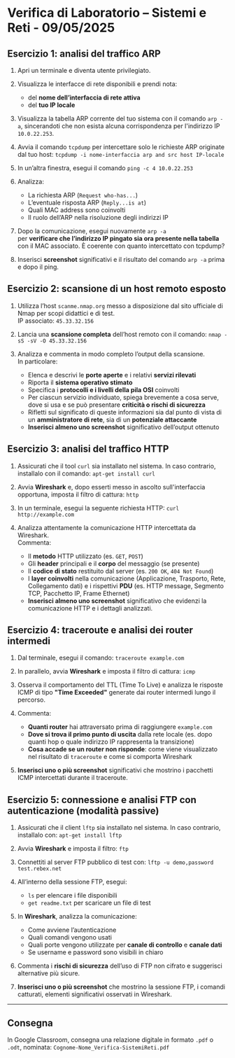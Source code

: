 # Verifica di Laboratorio – Sistemi e Reti - 09/05/2025

## Esercizio 1: analisi del traffico ARP

1. Apri un terminale e diventa utente privilegiato.

2. Visualizza le interfacce di rete disponibili e prendi nota:  
   - del **nome dell’interfaccia di rete attiva**  
   - del **tuo IP locale**

3. Visualizza la tabella ARP corrente del tuo sistema con il comando ``arp -a``, sincerandoti che non esista alcuna corrispondenza per l'indirizzo IP ``10.0.22.253``.

4. Avvia il comando ``tcpdump`` per intercettare solo le richieste ARP originate dal tuo host:
   ``tcpdump -i nome-interfaccia arp and src host IP-locale``

5. In un’altra finestra, esegui il comando ``ping -c 4 10.0.22.253``

6. Analizza:
   - La richiesta ARP (``Request who-has...``)
   - L’eventuale risposta ARP (``Reply...is at``)
   - Quali MAC address sono coinvolti
   - Il ruolo dell’ARP nella risoluzione degli indirizzi IP

7. Dopo la comunicazione, esegui nuovamente ``arp -a``  
   per **verificare che l’indirizzo IP pingato sia ora presente nella tabella** con il MAC associato. È coerente con quanto intercettato con tcpdump?

8. Inserisci **screenshot** significativi e il risultato del comando ``arp -a`` prima e dopo il ping.

## Esercizio 2: scansione di un host remoto esposto

1. Utilizza l’host ``scanme.nmap.org`` messo a disposizione dal sito ufficiale di Nmap per scopi didattici e di test.  
   IP associato: ``45.33.32.156``

2. Lancia una **scansione completa** dell’host remoto con il comando:
   ``nmap -sS -sV -O 45.33.32.156``

3. Analizza e commenta in modo completo l’output della scansione.  
   In particolare:
   - Elenca e descrivi le **porte aperte** e i relativi **servizi rilevati**
   - Riporta il **sistema operativo stimato**
   - Specifica i **protocolli e i livelli della pila OSI** coinvolti
   - Per ciascun servizio individuato, spiega brevemente a cosa serve, dove si usa e se può presentare **criticità o rischi di sicurezza**
   - Rifletti sul significato di queste informazioni sia dal punto di vista di un **amministratore di rete**, sia di un **potenziale attaccante**
   - **Inserisci almeno uno screenshot** significativo dell’output ottenuto

## Esercizio 3: analisi del traffico HTTP

1. Assicurati che il tool ``curl`` sia installato nel sistema. In caso contrario, installalo con il comando:
   ``apt-get install curl``

2. Avvia **Wireshark** e, dopo esserti messo in ascolto sull'interfaccia opportuna, imposta il filtro di cattura:
   ``http``

3. In un terminale, esegui la seguente richiesta HTTP:
   ``curl http://example.com``

4. Analizza attentamente la comunicazione HTTP intercettata da Wireshark.  
   Commenta:
   - Il **metodo** HTTP utilizzato (es. ``GET``, ``POST``)
   - Gli **header** principali e il **corpo** del messaggio (se presente)
   - Il **codice di stato** restituito dal server (es. ``200 OK``, ``404 Not Found``)
   - I **layer coinvolti** nella comunicazione (Applicazione, Trasporto, Rete, Collegamento dati) e i rispettivi **PDU** (es. HTTP message, Segmento TCP, Pacchetto IP, Frame Ethernet)
   - **Inserisci almeno uno screenshot** significativo che evidenzi la comunicazione HTTP e i dettagli analizzati.

## Esercizio 4: traceroute e analisi dei router intermedi

1. Dal terminale, esegui il comando:
   ``traceroute example.com``

2. In parallelo, avvia **Wireshark** e imposta il filtro di cattura:
   ``icmp``

3. Osserva il comportamento del TTL (Time To Live) e analizza le risposte ICMP di tipo **"Time Exceeded"** generate dai router intermedi lungo il percorso.

4. Commenta:
   - **Quanti router** hai attraversato prima di raggiungere ``example.com``
   - **Dove si trova il primo punto di uscita** dalla rete locale (es. dopo quanti hop o quale indirizzo IP rappresenta la transizione)
   - **Cosa accade se un router non risponde**: come viene visualizzato nel risultato di `traceroute` e come si comporta Wireshark

5. **Inserisci uno o più screenshot** significativi che mostrino i pacchetti ICMP intercettati durante il traceroute.

## Esercizio 5: connessione e analisi FTP con autenticazione (modalità passive)

1. Assicurati che il client ``lftp`` sia installato nel sistema. In caso contrario, installalo con:
   ``apt-get install lftp``

2. Avvia **Wireshark** e imposta il filtro:
   ``ftp``

3. Connettiti al server FTP pubblico di test con:
   ``lftp -u demo,password test.rebex.net``

4. All’interno della sessione FTP, esegui:
   - ``ls`` per elencare i file disponibili
   - ``get readme.txt`` per scaricare un file di test

5. In **Wireshark**, analizza la comunicazione:
   - Come avviene l’autenticazione
   - Quali comandi vengono usati
   - Quali porte vengono utilizzate per **canale di controllo** e **canale dati**
   - Se username e password sono visibili in chiaro

6. Commenta i **rischi di sicurezza** dell’uso di FTP non cifrato e suggerisci alternative più sicure.

7. **Inserisci uno o più screenshot** che mostrino la sessione FTP, i comandi catturati, elementi significativi osservati in Wireshark.

---

## Consegna

In Google Classroom, consegna una relazione digitale in formato ``.pdf`` o ``.odt``, nominata: 
``Cognome-Nome_Verifica-SistemiReti.pdf``